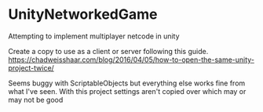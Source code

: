 # UnityNetworkedGame
Attempting to implement multiplayer netcode in unity

Create a copy to use as a client or server following this guide.
https://chadweisshaar.com/blog/2016/04/05/how-to-open-the-same-unity-project-twice/

Seems buggy with ScriptableObjects but everything else works fine from what I've seen. With this project settings aren't copied
over which may or may not be good 
